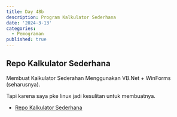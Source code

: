 ```yaml
---
title: Day 48b
description: Program Kalkulator Sederhana
date: '2024-3-13'
categories:
  - Pemograman
published: true
---
```


## Repo Kalkulator Sederhana

Membuat Kalkulator Sederahan Menggunakan VB.Net + WinForms (seharusnya).

Tapi karena saya pke linux jadi kesulitan untuk membuatnya.

- [Repo Kalkulator Sederhana](https://github.com/razaq-himawan/PemogramanDasar/tree/main/KalkulatorSederhana)
